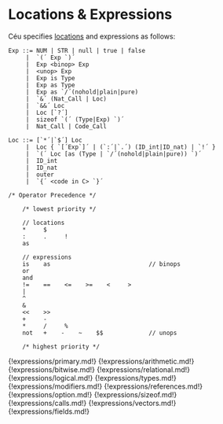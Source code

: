 # Locations & Expressions

Céu specifies [locations](../storage_entities/#locations) and expressions as
follows:

```ceu
Exp ::= NUM | STR | null | true | false
     |  `(´ Exp `)´
     |  Exp <binop> Exp
     |  <unop> Exp
     |  Exp is Type
     |  Exp as Type
     |  Exp as `/´(nohold|plain|pure)
     |  `&´ (Nat_Call | Loc)
     |  `&&´ Loc
     |  Loc [`?´]
     |  sizeof `(´ (Type|Exp) `)´
     |  Nat_Call | Code_Call

Loc ::= [`*´|`$´] Loc
     |  Loc { `[´Exp`]´ | (`:´|`.´) (ID_int|ID_nat) | `!´ }
     |  `(´ Loc [as (Type | `/´(nohold|plain|pure)) `)´
     |  ID_int
     |  ID_nat
     |  outer
     |  `{´ <code in C> `}´

/* Operator Precedence */

    /* lowest priority */

    // locations
    *     $
    :     .     !
    as

    // expressions
    is    as                            // binops
    or
    and
    !=    ==    <=    >=    <     >
    |
    ^
    &
    <<    >>
    +     -
    *     /     %
    not   +    -    ~    $$             // unops

    /* highest priority */
```

{!expressions/primary.md!}
{!expressions/arithmetic.md!}
{!expressions/bitwise.md!}
{!expressions/relational.md!}
{!expressions/logical.md!}
{!expressions/types.md!}
{!expressions/modifiers.md!}
{!expressions/references.md!}
{!expressions/option.md!}
{!expressions/sizeof.md!}
{!expressions/calls.md!}
{!expressions/vectors.md!}
{!expressions/fields.md!}
